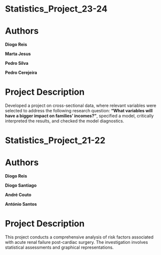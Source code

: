 # Statistics_Project_23-24

# Authors 

**Diogo Reis**

**Marta Jesus**

**Pedro Silva**

**Pedro Cerejeira**

# Project Description 

Developed a project on cross-sectional data, where relevant variables were selected to address the following research question:  **“What variables will have a bigger impact on families’ incomes?”**, specified a model, critically interpreted the results, and checked the model diagnostics.

# Statistics_Project_21-22

# Authors 

**Diogo Reis**

**Diogo Santiago**

**André Couto**

**António Santos**

# Project Description 

This project conducts a comprehensive analysis of risk factors associated with acute renal failure post-cardiac surgery. The investigation involves statistical assessments and graphical representations.

